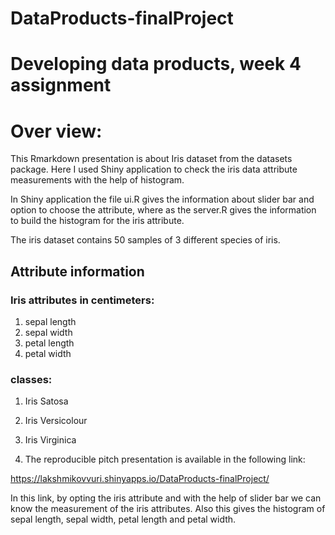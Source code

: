 # DataProducts-finalProject

# Developing data products, week 4 assignment

# Over view:

This Rmarkdown presentation is about Iris dataset from the datasets package. Here I used Shiny application to check the iris data attribute measurements with the help of histogram.
 
  In Shiny application the file ui.R gives the information about slider bar and option to choose the attribute, where as the server.R gives the information to build the histogram for the iris attribute.
 
 The iris dataset contains 50 samples of 3 different species of iris.

## Attribute information

### Iris attributes in centimeters:
1. sepal length
2. sepal width
3. petal length
4. petal width

### classes:
1. Iris Satosa
2. Iris Versicolour
3. Iris Virginica
   
1. The reproducible pitch presentation is available in the following link:

https://lakshmikovvuri.shinyapps.io/DataProducts-finalProject/

In this link, by  opting the iris attribute and with the help of slider bar we can know the measurement of the iris attributes. 
Also this gives the histogram of sepal length, sepal width, petal length and petal width.


